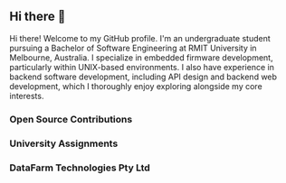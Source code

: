 ## Hi there 👋

Hi there! Welcome to my GitHub profile. I'm an undergraduate student pursuing a Bachelor of Software Engineering at RMIT University in Melbourne, Australia. I specialize in embedded firmware development, particularly within UNIX-based environments. I also have experience in backend software development, including API design and backend web development, which I thoroughly enjoy exploring alongside my core interests.

### Open Source Contributions



### University Assignments



### DataFarm Technologies Pty Ltd
<!--
**lucasaponso/lucasaponso** is a ✨ _special_ ✨ repository because its `README.md` (this file) appears on your GitHub profile.

Here are some ideas to get you started:

- 🔭 I’m currently working on ...
- 🌱 I’m currently learning ...
- 👯 I’m looking to collaborate on ...
- 🤔 I’m looking for help with ...
- 💬 Ask me about ...
- 📫 How to reach me: ...
- 😄 Pronouns: ...
- ⚡ Fun fact: ...
-->
